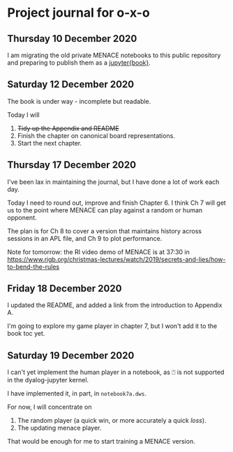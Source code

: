 # Project journal for o-x-o

## Thursday 10 December 2020

I am migrating the old private MENACE notebooks to this public repository and preparing to publish them as a
[jupyter{book}](https://romilly.github.io/o-x-o/an-introduction.html).

## Saturday 12 December 2020

The book is under way - incomplete but readable.

Today I will
1. ~~Tidy up the Appendix and README~~
1. Finish the chapter on canonical board representations.
1. Start the next chapter.

## Thursday 17 December 2020

I've been lax in maintaining the journal, but I have done a lot of work each day.

Today I need to round out, improve and finish Chapter 6.
I think Ch 7 will get us to the point where MENACE can play against a random or human opponent.

The plan is for Ch 8 to cover a version that maintains history across sessions in an APL file,
and Ch 9 to plot performance.

Note for tomorrow: the RI video demo of MENACE is at 37:30 in
https://www.rigb.org/christmas-lectures/watch/2019/secrets-and-lies/how-to-bend-the-rules

## Friday 18 December 2020

I updated the README, and added a link from the introduction to Appendix A.

I'm going to explore my game player in chapter 7, but I won't add it to the book toc yet.

## Saturday 19 December 2020

I can't yet implement the human player in a notebook, as ⍞ is not supported in the dyalog-jupyter kernel.

I have implemented it, in part, in `notebook7a.dws`.

For now, I will concentrate on
1. The random player (a quick win, or more accurately a quick *loss*).
1. The updating menace player.

That would be enough for me to start training a MENACE version.
